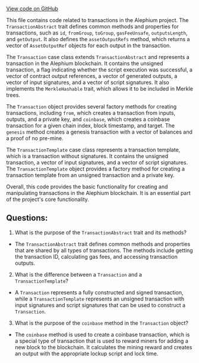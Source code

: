 [View code on GitHub](https://github.com/oxygenium/oxygenium/protocol/src/main/scala/org/oxygenium/protocol/model/Transaction.scala)

This file contains code related to transactions in the Alephium project. The `TransactionAbstract` trait defines common methods and properties for transactions, such as `id`, `fromGroup`, `toGroup`, `gasFeeUnsafe`, `outputsLength`, and `getOutput`. It also defines the `assetOutputRefs` method, which returns a vector of `AssetOutputRef` objects for each output in the transaction.

The `Transaction` case class extends `TransactionAbstract` and represents a transaction in the Alephium blockchain. It contains the unsigned transaction, a flag indicating whether the script execution was successful, a vector of contract output references, a vector of generated outputs, a vector of input signatures, and a vector of script signatures. It also implements the `MerkleHashable` trait, which allows it to be included in Merkle trees.

The `Transaction` object provides several factory methods for creating transactions, including `from`, which creates a transaction from inputs, outputs, and a private key, and `coinbase`, which creates a coinbase transaction for a given chain index, block timestamp, and target. The `genesis` method creates a genesis transaction with a vector of balances and a proof of no pre-mine.

The `TransactionTemplate` case class represents a transaction template, which is a transaction without signatures. It contains the unsigned transaction, a vector of input signatures, and a vector of script signatures. The `TransactionTemplate` object provides a factory method for creating a transaction template from an unsigned transaction and a private key.

Overall, this code provides the basic functionality for creating and manipulating transactions in the Alephium blockchain. It is an essential part of the project's core functionality.
## Questions: 
 1. What is the purpose of the `TransactionAbstract` trait and its methods?
- The `TransactionAbstract` trait defines common methods and properties that are shared by all types of transactions. The methods include getting the transaction ID, calculating gas fees, and accessing transaction outputs.

2. What is the difference between a `Transaction` and a `TransactionTemplate`?
- A `Transaction` represents a fully constructed and signed transaction, while a `TransactionTemplate` represents an unsigned transaction with input signatures and script signatures that can be used to construct a `Transaction`.

3. What is the purpose of the `coinbase` method in the `Transaction` object?
- The `coinbase` method is used to create a coinbase transaction, which is a special type of transaction that is used to reward miners for adding a new block to the blockchain. It calculates the mining reward and creates an output with the appropriate lockup script and lock time.